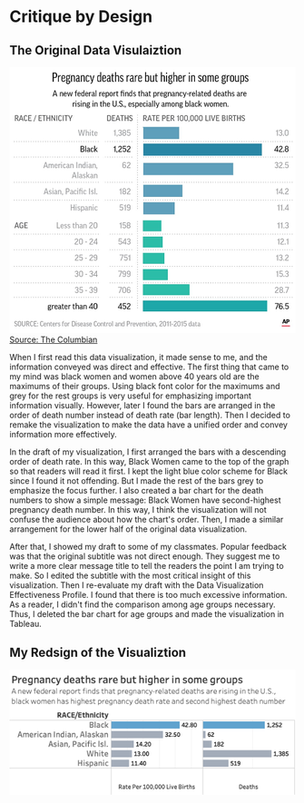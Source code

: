 # Critique by Design

## The Original Data Visulaiztion
![](Images/PD%20DV.jpg)
[Source: The Columbian](https://www.columbian.com/news/2019/may/07/u-s-pregnancy-deaths-up-and-report-says-most-are-preventable/)

When I first read this data visualization, it made sense to me, and the information conveyed was direct and effective. The first thing that came to my mind was black women and women above 40 years old are the maximums of their groups. Using black font color for the maximums and grey for the rest groups is very useful for emphasizing important information visually. However, later I found the bars are arranged in the order of death number instead of death rate (bar length). Then I decided to remake the visualization to make the data have a unified order and convey information more effectively.

In the draft of my visualization, I first arranged the bars with a descending order of death rate. In this way, Black Women came to the top of the graph so that readers will read it first. I kept the light blue color scheme for Black since I found it not offending. But I made the rest of the bars grey to emphasize the focus further. I also created a bar chart for the death numbers to show a simple message: Black Women have second-highest pregnancy death number. In this way, I think the visualization will not confuse the audience about how the chart's order. Then, I made a similar arrangement for the lower half of the original data visualization.

After that, I showed my draft to some of my classmates. Popular feedback was that the original subtitle was not direct enough. They suggest me to write a more clear message title to tell the readers the point I am trying to make. So I edited the subtitle with the most critical insight of this visualization. Then I re-evaluate my draft with the Data Visualization Effectiveness Profile. I found that there is too much excessive information. As a reader, I didn't find the comparison among age groups necessary. Thus, I deleted the bar chart for age groups and made the visualization in Tableau. 

## My Redsign of the Visualiztion

![](Images/Pregnancy%20Deaths.png)

